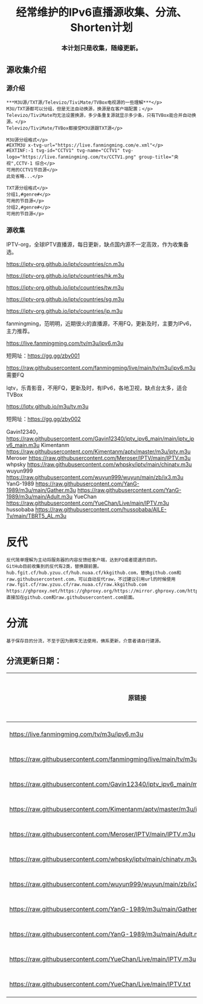 
<h1 align="center"> 经常维护的IPv6直播源收集、分流、Shorten计划</h1>
  <h3 align="center"> 本计划只是收集，随缘更新。</h1>
  
## 源收集介绍

### 源介绍
    ***M3U源/TXT源/Televizo/TiviMate/TVBox电视源的一些理解***</p>
    M3U/TXT源都可以分组，但是无法自动换源，换源是在客户端配置；</p>
    Televizo/TiviMate均无法设置换源，多少条重复源就显示多少条，只有TVBox能合并自动换源。</p>
    Televizo/TiviMate/TVBox都接受M3U源跟TXT源</p>

    M3U源分组格式</p>
    #EXTM3U x-tvg-url="https://live.fanmingming.com/e.xml"</p>
    #EXTINF:-1 tvg-id="CCTV1" tvg-name="CCTV1" tvg-logo="https://live.fanmingming.com/tv/CCTV1.png" group-title="央视",CCTV-1 综合</p>
    可用的CCTV1节目源</p>
    此处省略...</p>

    TXT源分组格式</p>
    分组1,#genre#</p>
    可用的节目源</p>
    分组2,#genre#</p>
    可用的节目源</p>
    
### 源收集
  IPTV-org，全球IPTV直播源，每日更新，缺点国内源不一定高效，作为收集备选。</p>
    https://iptv-org.github.io/iptv/countries/cn.m3u</p>
    https://iptv-org.github.io/iptv/countries/hk.m3u</p>
    https://iptv-org.github.io/iptv/countries/tw.m3u</p>
    https://iptv-org.github.io/iptv/countries/sg.m3u</p>
    https://iptv-org.github.io/iptv/countries/jp.m3u</p>
  fanmingming，范明明，近期很火的直播源，不用FQ，更新及时，主要为IPv6，主力推荐。</p>
    https://live.fanmingming.com/tv/m3u/ipv6.m3u</p>
    短网址：https://gg.gg/zby001</p>
    https://raw.githubusercontent.com/fanmingming/live/main/tv/m3u/ipv6.m3u 需要FQ

  lqtv，乐青影音，不用FQ，更新及时，有IPv6，各地卫视，缺点台太多，适合TVBox</p>
    https://lqtv.github.io/m3u/tv.m3u</p>
    短网址：https://gg.gg/zby002</p>
  Gavin12340，
    https://raw.githubusercontent.com/Gavin12340/iptv_ipv6_main/main/iptv_ipv6_main.m3u
  Kimentanm
    https://raw.githubusercontent.com/Kimentanm/aptv/master/m3u/iptv.m3u
  Meroser
    https://raw.githubusercontent.com/Meroser/IPTV/main/IPTV.m3u
  whpsky
    https://raw.githubusercontent.com/whpsky/iptv/main/chinatv.m3u
  wuyun999
    https://raw.githubusercontent.com/wuyun999/wuyun/main/zb/ix3.m3u
  YanG-1989
    https://raw.githubusercontent.com/YanG-1989/m3u/main/Gather.m3u
    https://raw.githubusercontent.com/YanG-1989/m3u/main/Adult.m3u
  YueChan
    https://raw.githubusercontent.com/YueChan/Live/main/IPTV.m3u
  hussobaba
    https://raw.githubusercontent.com/hussobaba/AILE-Tv/main/TBRT5_AL.m3u

</p>
</p>

# 反代
    反代简单理解为主动将服务器的内容反馈给客户端，达到FQ或者提速的目的。
    GitHub目前收集到的反代有2类，替换跟前置。
    hub.fgit.cf/hub.yzuu.cf/hub.nuaa.cf/kkgithub.com，替换github.com和raw.githubusercontent.com，可以自动反代raw，不过建议引用url的时候使用raw.fgit.cf/raw.yzuu.cf/raw.nuaa.cf/raw.kkgithub.com
    https://ghproxy.net/https://ghproxy.org/https://mirror.ghproxy.com/https://gh.api.99988866.xyz/，直接加在github.com和raw.githubusercontent.com前面。

# 分流
    基于保存目的分流，不至于因为删库无法使用，佛系更新，介意者请自行建源。
    

## 分流更新日期：
<table>
  <thead>
    <tr>
      <th>原链接</th>
      <th>原短链接</th>
      <th>原作更新日期</th>
      <th>分流链接</th>
      <th>分流短链接</th>
    </tr>
  </thead>
  <tbody>
    <tr>
      <td><a href="范明明">https://live.fanmingming.com/tv/m3u/ipv6.m3u</a></td>
      <td><a href="https://gg.gg/zby001">https://gg.gg/zby001</a></td>
      <td>20-Dec-2023</td>
      <td><a href="分流"></a></td>
      <td><a href="分流短"></a></td>
    </tr>
    <tr>
      <td><a href="范明明Github">https://raw.githubusercontent.com/fanmingming/live/main/tv/m3u/ipv6.m3u</a></td>
      <td><a href="https://gg.gg/zby003">https://gg.gg/zby003</a></td>
      <td>20-Dec-2023</td>
      <td><a href="分流"></a></td>
      <td><a href="分流短"></a></td>
    </tr>    
    <tr>
      <td><a href="Gavin12340">https://raw.githubusercontent.com/Gavin12340/iptv_ipv6_main/main/iptv_ipv6_main.m3u</a></td>
      <td><a href="https://gg.gg/zby004">https://gg.gg/zby004</a></td>
      <td>09-Sep-2023</td>
      <td><a href="分流"></a></td>
      <td><a href="分流短"></a></td>
    </tr>
    <tr>
      <td><a href="Kimentanm">https://raw.githubusercontent.com/Kimentanm/aptv/master/m3u/iptv.m3u</a></td>
      <td><a href="https://gg.gg/zby005">https://gg.gg/zby005</a></td>
      <td>18-Dec-2023</td>
      <td><a href="分流"></a></td>
      <td><a href="分流短"></a></td>
    </tr>
    <tr>
      <td><a href="Meroser">https://raw.githubusercontent.com/Meroser/IPTV/main/IPTV.m3u</a></td>
      <td><a href="https://gg.gg/zby006">https://gg.gg/zby006</a></td>
      <td>23-Dec-2023</td>
      <td><a href="分流"></a></td>
      <td><a href="分流短"></a></td>
    </tr>
    <tr>
      <td><a href="whpsky">https://raw.githubusercontent.com/whpsky/iptv/main/chinatv.m3u</a></td>
      <td><a href="https://gg.gg/zby007">https://gg.gg/zby007</a></td>
      <td>15-Dec-2023</td>
      <td><a href="分流"></a></td>
      <td><a href="分流短"></a></td>
    </tr>            
    <tr>
      <td><a href="wuyun999">https://raw.githubusercontent.com/wuyun999/wuyun/main/zb/ix3.m3u</a></td>
      <td><a href="https://gg.gg/zby008">https://gg.gg/zby008</a></td>
      <td>01-Jun-2023</td>
      <td><a href="分流"></a></td>
      <td><a href="分流短"></a></td>
    </tr>            
    <tr>
      <td><a href="YanG-1989">https://raw.githubusercontent.com/YanG-1989/m3u/main/Gather.m3u</a></td>
      <td><a href="https://gg.gg/zby009">https://gg.gg/zby009</a></td>
      <td>15-Dec-2023</td>
      <td><a href="分流"></a></td>
      <td><a href="分流短"></a></td>
    </tr>
    <tr>
      <td><a href="YanG-1989-18+">https://raw.githubusercontent.com/YanG-1989/m3u/main/Adult.m3u</a></td>
      <td><a href="https://gg.gg/zby1801">https://gg.gg/zby1801</a></td>
      <td>15-Dec-2023</td>
      <td><a href="分流"></a></td>
      <td><a href="分流短"></a></td>
    </tr>            
    <tr>
      <td><a href="YueChan">https://raw.githubusercontent.com/YueChan/Live/main/IPTV.m3u</a></td>
      <td><a href="https://gg.gg/zby010">https://gg.gg/zby010</a></td>
      <td>26-Dec-2023</td>
      <td><a href="分流"></a></td>
      <td><a href="分流短"></a></td>
    </tr>
    <tr>
      <td><a href="YueChan">https://raw.githubusercontent.com/YueChan/Live/main/IPTV.txt</a></td>
      <td><a href="https://gg.gg/zby011">https://gg.gg/zby011</a></td>
      <td>26-Dec-2023</td>
      <td><a href="分流"></a></td>
      <td><a href="分流短"></a></td>
    </tr>                    
  </tbody>
</table>

